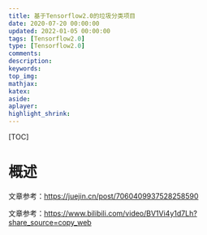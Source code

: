 ```yaml
---
title: 基于Tensorflow2.0的垃圾分类项目
date: 2020-07-20 00:00:00
updated: 2022-01-05 00:00:00
tags: [Tensorflow2.0]
type: [Tensorflow2.0]
comments:  
description:  
keywords:  
top_img:
mathjax:
katex:
aside:
aplayer:
highlight_shrink:
---
```




[TOC]

# 概述

文章参考：https://juejin.cn/post/7060409937528258590

文章参考：https://www.bilibili.com/video/BV1Vi4y1d7Lh?share_source=copy_web

